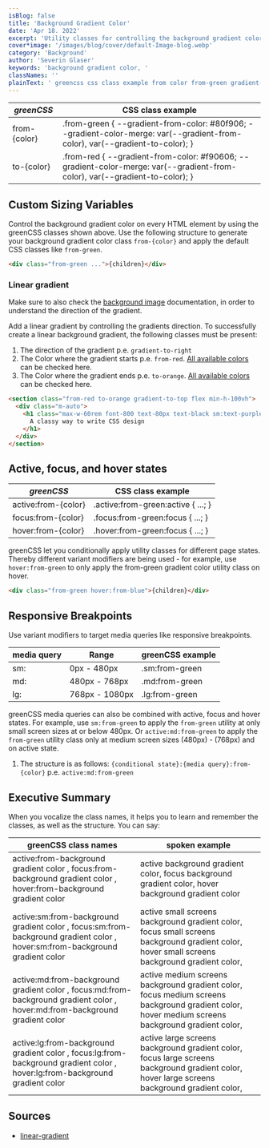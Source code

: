 ```yaml
---
isBlog: false
title: 'Background Gradient Color'
date: 'Apr 18. 2022'
excerpt: 'Utility classes for controlling the background gradient color.'
cover*image: '/images/blog/cover/default-Image-blog.webp'
category: 'Background'
author: 'Severin Glaser'
keywords: 'background gradient color, '
classNames: ''
plainText: ' greencss css class example from color from-green gradient-from-color: 80f906; gradient-color-merge: var gradient-from-color var gradient-to-color ; to color from-red gradient-from-color: f90606; gradient-color-merge: var gradient-from-color var gradient-to-color ; custom sizing variables control the background gradient color on every html element by using the greencss classes shown above use the following structure to generate your background gradient color class `from color ` and apply the default css classes like `from-green`  linear gradient make sure to also check the background image docs background-image documentation in order to understand the direction of the gradient add a linear gradient by controlling the gradients direction to successfully create a linear background gradient the following classes must be present: 1 the direction of the gradient p e `gradient-to-right` 2 the color where the gradient starts p e `from-red` all available colors brand colours can be checked here 3 the color where the gradient ends p e `to-orange` all available colors brand colours can be checked here  active focus and hover states greencss css class example active:from color active :from-green:active ; focus:from color focus :from-green:focus ; hover:from color hover :from-green:focus ; greencss let you conditionally apply utility classes for different page states thereby different variant modifiers are being used for example use `hover:from-green` to only apply the from-green gradient color utility class on hover  responsive breakpoints use variant modifiers to target media queries like responsive breakpoints media query range greencss example sm: 0px 480px sm:from-green md: 480px 768px md:from-green lg: 768px 1080px lg:from-green greencss media queries can also be combined with active focus and hover states for example use `sm:from-green` to apply the `from-green` utility at only small screen sizes at or below 480px or `active:md:from-green` to apply the `from-green` utility class only at medium screen sizes 480px 768px and on active state 1 the structure is as follows: ` conditional state : media query :from color ` p e `active:md:from-green` executive summary when you vocalize the class names it helps you to learn and remember the classes as well as the structure you can say: greencss class names spoken example active:from-background gradient color focus:from-background gradient color hover:from-background gradient color active background gradient color focus background gradient color hover background gradient color active:sm:from-background gradient color focus:sm:from-background gradient color hover:sm:from-background gradient color active small screens background gradient color focus small screens background gradient color hover small screens background gradient color active:md:from-background gradient color focus:md:from-background gradient color hover:md:from-background gradient color active medium screens background gradient color focus medium screens background gradient color hover medium screens background gradient color active:lg:from-background gradient color focus:lg:from-background gradient color hover:lg:from-background gradient color active large screens background gradient color focus large screens background gradient color hover large screens background gradient color sources linear-gradient https: developer mozilla org en-us docs web css gradient linear-gradient '
---
```


| _greenCSS_   | CSS class example                                                                                                             |
| ------------ | ----------------------------------------------------------------------------------------------------------------------------- |
| from-{color} | .from-green { --gradient-from-color: #80f906; --gradient-color-merge: var(--gradient-from-color), var(--gradient-to-color); } |
| to-{color}   | .from-red { --gradient-from-color: #f90606; --gradient-color-merge: var(--gradient-from-color), var(--gradient-to-color); }   |

## Custom Sizing Variables

Control the background gradient color on every HTML element by using the greenCSS classes shown above. Use the following structure to generate your background gradient color class `from-{color}` and apply the default CSS classes like `from-green`.

```html
<div class="from-green ...">{children}</div>
```

### Linear gradient

Make sure to also check the [background image](/docs/background-image) documentation, in order to understand the direction of the gradient.

Add a linear gradient by controlling the gradients direction. To successfully create a linear background gradient, the following classes must be present:

1. The direction of the gradient p.e. `gradient-to-right`
2. The Color where the gradient starts p.e. `from-red`. [All available colors](/brand/colours) can be checked here.
3. The Color where the gradient ends p.e. `to-orange`. [All available colors](/brand/colours) can be checked here.

```html
<section class="from-red to-orange gradient-to-top flex min-h-100vh">
  <div class="m-auto">
    <h1 class="max-w-60rem font-800 text-80px text-black sm:text-purple sm:text-40px md:text-red md:text-60px">
      A classy way to write CSS design
    </h1>
  </div>
</section>
```

## Active, focus, and hover states

| _greenCSS_          | CSS class example                   |
| ------------------- | ----------------------------------- |
| active:from-{color} | .active\:from-green:active { ...; } |
| focus:from-{color}  | .focus\:from-green:focus { ...; }   |
| hover:from-{color}  | .hover\:from-green:focus { ...; }   |

greenCSS let you conditionally apply utility classes for different page states. Thereby different variant modifiers are being used - for example, use `hover:from-green` to only apply the from-green gradient color utility class on hover.

```html
<div class="from-green hover:from-blue">{children}</div>
```

## Responsive Breakpoints

Use variant modifiers to target media queries like responsive breakpoints.

| media query | Range          | greenCSS example |
| ----------- | -------------- | ---------------- |
| sm:         | 0px - 480px    | .sm:from-green   |
| md:         | 480px - 768px  | .md:from-green   |
| lg:         | 768px - 1080px | .lg:from-green   |

greenCSS media queries can also be combined with active, focus and hover states. For example, use `sm:from-green` to apply the `from-green` utility at only small screen sizes at or below 480px. Or `active:md:from-green` to apply the `from-green` utility class only at medium screen sizes (480px) - (768px) and on active state.

1. The structure is as follows: `{conditional state}:{media query}:from-{color}` p.e. `active:md:from-green`

## Executive Summary

When you vocalize the class names, it helps you to learn and remember the classes, as well as the structure. You can say:

| greenCSS class names                                                                                                         | spoken example                                                                                                                                   |
| ---------------------------------------------------------------------------------------------------------------------------- | ------------------------------------------------------------------------------------------------------------------------------------------------ |
| active:from-background gradient color , focus:from-background gradient color , hover:from-background gradient color          | active background gradient color, focus background gradient color, hover background gradient color                                               |
| active:sm:from-background gradient color , focus:sm:from-background gradient color , hover:sm:from-background gradient color | active small screens background gradient color, focus small screens background gradient color, hover small screens background gradient color,    |
| active:md:from-background gradient color , focus:md:from-background gradient color , hover:md:from-background gradient color | active medium screens background gradient color, focus medium screens background gradient color, hover medium screens background gradient color, |
| active:lg:from-background gradient color , focus:lg:from-background gradient color , hover:lg:from-background gradient color | active large screens background gradient color, focus large screens background gradient color, hover large screens background gradient color,    |

## Sources

- [linear-gradient](https://developer.mozilla.org/en-US/docs/Web/CSS/gradient/linear-gradient)
